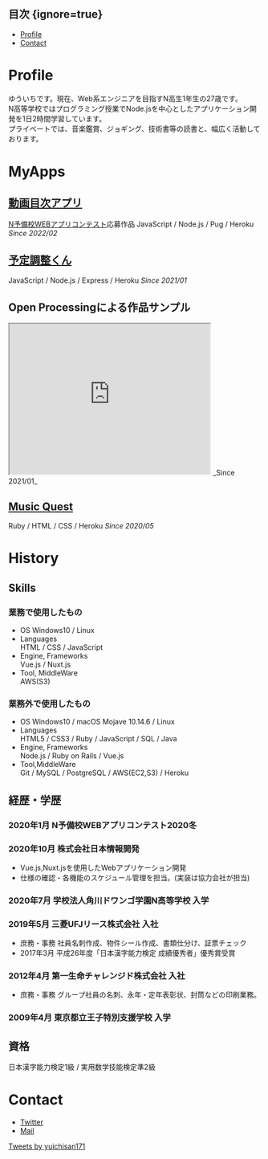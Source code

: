 ## 目次 {ignore=true}
<!-- @import "[TOC]" {cmd="toc" depthFrom=1 depthTo=6 orderedList=true} -->

<!-- code_chunk_output -->
- [Profile](#Profile)
- [Contact](#Contact)
<!-- /code_chunk_output -->


# Profile
ゆういちです。現在、Web系エンジニアを目指すN高生1年生の27歳です。  
N高等学校ではプログラミング授業でNode.jsを中心としたアプリケーション開発を1日2時間学習しています。  
プライベートでは、音楽鑑賞、ジョギング、技術書等の読書と、幅広く活動しております。　

# MyApps
## [動画目次アプリ](https://arcane-depths-59921.herokuapp.com/posts)
[N予備校WEBアプリコンテスト](https://progedu.github.io/webappcontest/2020/winter/entry/index.html)応募作品
JavaScript / Node.js / Pug / Heroku
_Since 2022/02_

## [予定調整くん](https://calm-atoll-21128.herokuapp.com/)
JavaScript / Node.js / Express / Heroku
_Since 2021/01_

## Open Processingによる作品サンプル
<iframe src="https://www.openprocessing.org/sketch/1052903/embed/" width="400" height="300"></iframe>
_Since 2021/01_

## [Music Quest](https://musicquest.herokuapp.com/)
Ruby / HTML / CSS / Heroku
_Since 2020/05_

# History

## Skills

### 業務で使用したもの
- OS
Windows10 / Linux
- Languages  
HTML / CSS / JavaScript
- Engine, Frameworks  
Vue.js / Nuxt.js
- Tool, MiddleWare  
AWS(S3)

### 業務外で使用したもの

- OS
Windows10 / macOS Mojave 10.14.6 / Linux
- Languages  
HTML5 / CSS3 / Ruby / JavaScript / SQL / Java
- Engine, Frameworks  
Node.js / Ruby on Rails / Vue.js
- Tool,MiddleWare  
Git / MySQL / PostgreSQL / AWS(EC2,S3) / Heroku

## 経歴・学歴

### 2020年1月 N予備校WEBアプリコンテスト2020冬
### 2020年10月 株式会社日本情報開発
- Vue.js,Nuxt.jsを使用したWebアプリケーション開発
- 仕様の確認・各機能のスケジュール管理を担当。(実装は協力会社が担当)
### 2020年7月 学校法人角川ドワンゴ学園N高等学校 入学
### 2019年5月 三菱UFJリース株式会社 入社
- 庶務・事務
  社員名刺作成、物件シール作成、書類仕分け、証票チェック
- 2017年3月 平成26年度「日本漢字能力検定 成績優秀者」優秀賞受賞
### 2012年4月 第一生命チャレンジド株式会社 入社
- 庶務・事務
 グループ社員の名刺、永年・定年表彰状、封筒などの印刷業務。
### 2009年4月 東京都立王子特別支援学校 入学

## 資格
日本漢字能力検定1級 / 実用数学技能検定準2級

# Contact
- [Twitter](https://twitter.com/yuichisan171)
- [Mail](mailto:yuuichi_20n2100080@nnn.ed.jp)

<a class="twitter-timeline" data-width="400" data-height="600" data-theme="light" href="https://twitter.com/yuichisan171?ref_src=twsrc%5Etfw">Tweets by yuichisan171</a> <script async src="https://platform.twitter.com/widgets.js" charset="utf-8"></script>

